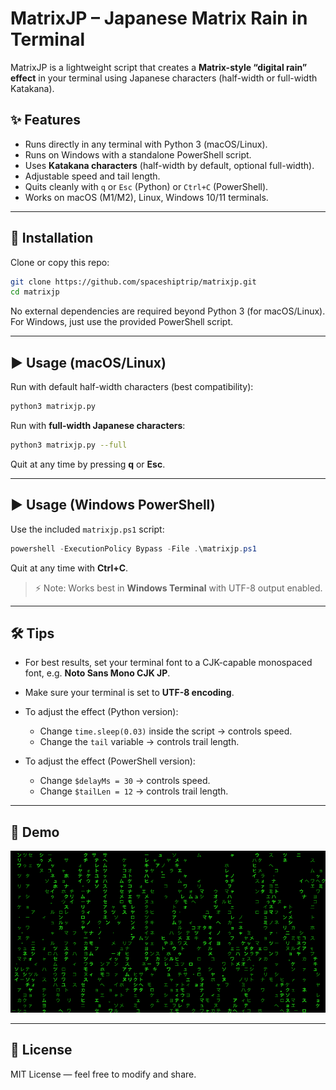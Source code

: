 # MatrixJP – Japanese Matrix Rain in Terminal

MatrixJP is a lightweight script that creates a **Matrix-style “digital rain” effect** in your terminal using Japanese characters (half-width or full-width Katakana).

## ✨ Features
- Runs directly in any terminal with Python 3 (macOS/Linux).  
- Runs on Windows with a standalone PowerShell script.  
- Uses **Katakana characters** (half-width by default, optional full-width).  
- Adjustable speed and tail length.  
- Quits cleanly with `q` or `Esc` (Python) or `Ctrl+C` (PowerShell).  
- Works on macOS (M1/M2), Linux, Windows 10/11 terminals.

---

## 🚀 Installation

Clone or copy this repo:

```bash
git clone https://github.com/spaceshiptrip/matrixjp.git
cd matrixjp
````

No external dependencies are required beyond Python 3 (for macOS/Linux).
For Windows, just use the provided PowerShell script.

---

## ▶️ Usage (macOS/Linux)

Run with default half-width characters (best compatibility):

```bash
python3 matrixjp.py
```

Run with **full-width Japanese characters**:

```bash
python3 matrixjp.py --full
```

Quit at any time by pressing **q** or **Esc**.

---

## ▶️ Usage (Windows PowerShell)

Use the included `matrixjp.ps1` script:

```powershell
powershell -ExecutionPolicy Bypass -File .\matrixjp.ps1
```

Quit at any time with **Ctrl+C**.

> ⚡ Note: Works best in **Windows Terminal** with UTF-8 output enabled.

---

## 🛠️ Tips

* For best results, set your terminal font to a CJK-capable monospaced font, e.g. **Noto Sans Mono CJK JP**.
* Make sure your terminal is set to **UTF-8 encoding**.
* To adjust the effect (Python version):

  * Change `time.sleep(0.03)` inside the script → controls speed.
  * Change the `tail` variable → controls trail length.
* To adjust the effect (PowerShell version):

  * Change `$delayMs = 30` → controls speed.
  * Change `$tailLen = 12` → controls trail length.

---

## 📸 Demo

![MatrixJP Demo](pub/matrix-demo.png)

---

## 📜 License

MIT License — feel free to modify and share.

